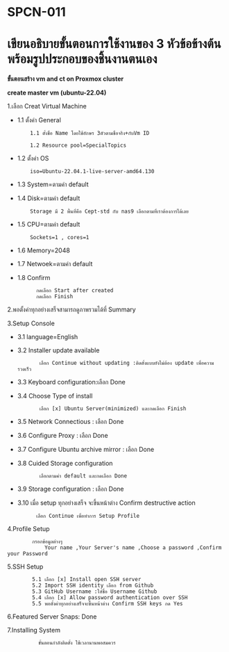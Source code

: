 # SPCN-011
# เขียนอธิบายขั้นตอนการใช้งานของ 3 หัวข้อข้างต้น พร้อมรูปประกอบของชิ้นงานตนเอง
**ขั้นตอนสร้าง vm and ct on Proxmox cluster**

**create master vm (ubuntu-22.04)**

1.เลือก Creat Virtual Machine

* 1.1 ตั้งค่า General

          1.1 ตั้งชื่อ Name โดยใช้อักษร 3ตัวตามชื่อจริง+กับVm ID 
            
          1.2 Resource pool=SpecialTopics
          
* 1.2 ตั้งค่า OS

          iso=Ubuntu-22.04.1-live-server-amd64.130
          
* 1.3 System=ตามค่า default

* 1.4 Disk=ตามค่า default

          Storage มี 2 พื้นที่คือ Cept-std กับ nas9 เลือกตามที่เราต้องการได้เลย
          
* 1.5  CPU=ตามค่า default

          Sockets=1 , cores=1
          
* 1.6 Memory=2048

* 1.7 Netwoek=ตามค่า default

* 1.8 Confirm

            กดเลือก Start after created 
            กดเลือก Finish 

2.พอตั้งค่าทุกอย่างเสร็จสามารถดูภาพรวมได้ที่ Summary

3.Setup Console

* 3.1 language=English

* 3.2 Installer update available

             เลือก Continue without updating :ติดตั้งแบบยังไม่ต้อง update เพื่อความรวดเร็ว
             
* 3.3  Keyboard configuration:เลือก Done

* 3.4  Choose Type of install

             เลือก [x] Ubuntu Server(minimized) และกดเลือก Finish

* 3.5 Network Connectious : เลือก Done

* 3.6 Configure Proxy : เลือก Done

* 3.7 Configure  Ubuntu archive mirror : เลือก Done

* 3.8 Cuided Storage configuration
  
             เลือกตามค่า default และกดเลือก Done
             
* 3.9 Storage configuration : เลือก Done

* 3.10 เมื่อ setup ทุกอย่างเสร็จ จะขึ้นหน้าต่าง Confirm destructive action

            เลือก Continue เพื่อทำการ Setup Profile

4.Profile Setup
            
            กรอกข้อมูลต่างๆ 
                Your name ,Your Server's name ,Choose a password ,Confirm your Password
                
5.SSH Setup

            5.1 เลือก [x] Install open SSH server
            5.2 Import SSH identity เลือก from Github
            5.3 GitHub Username :ใส่ชื่อ Username Github
            5.4 เลือก [x] Allow password authentication over SSH
            5.5 พอตั้งค่าทุกอย่างเสร็จจะขึ้นหน้าต่าง Confirm SSH keys กด Yes

6.Featured Server Snaps: Done

7.Installing System

              ขั้นตอนกำลังติดตั้ง ใช้เวลานานพอสมควร

